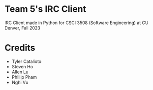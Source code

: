 # Team 5's IRC Client
IRC Client made in Python for CSCI 3508 (Software Engineering) at CU Denver, Fall 2023

# Credits
- Tyler Catalioto
- Steven Ho
- Allen Lu
- Phillip Pham
- Nghi Vu
